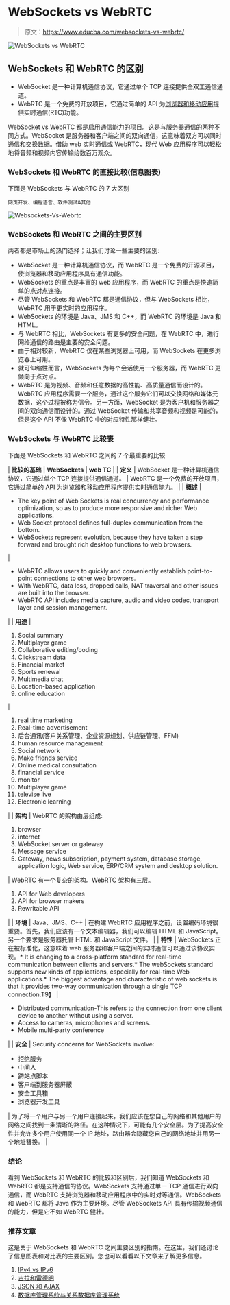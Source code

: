 # WebSockets vs WebRTC

> 原文：<https://www.educba.com/websockets-vs-webrtc/>

![WebSockets vs WebRTC](img/d8aba39560cfebf30493c718957f8e99.png)



## WebSockets 和 WebRTC 的区别

*   WebSocket 是一种计算机通信协议，它通过单个 TCP 连接提供全双工通信通道。
*   WebRTC 是一个免费的开放项目，它通过简单的 API 为[浏览器和移动应用](https://www.educba.com/mobile-applications/)提供实时通信(RTC)功能。

WebSocket vs WebRTC 都是启用通信能力的项目。这是与服务器通信的两种不同方式。WebSocket 是服务器和客户端之间的双向通信，这意味着双方可以同时通信和交换数据。借助 web 实时通信或 WebRTC，现代 Web 应用程序可以轻松地将音频和视频内容传输给数百万观众。

### WebSockets 和 WebRTC 的直接比较(信息图表)

下面是 WebSockets 与 WebRTC 的 7 大区别

<small>网页开发、编程语言、软件测试&其他</small>

![Websockets-Vs-Webrtc](img/74cc6046364e64c0450e33ff80ad4636.png)



### WebSockets 和 WebRTC 之间的主要区别

两者都是市场上的热门选择；让我们讨论一些主要的区别:

*   WebSocket 是一种计算机通信协议，而 WebRTC 是一个免费的开源项目，使浏览器和移动应用程序具有通信功能。
*   WebSockets 的重点是丰富的 web 应用程序，而 WebRTC 的重点是快速简单的点对点连接。
*   尽管 WebSockets 和 WebRTC 都是通信协议，但与 WebSockets 相比，WebRTC 用于更实时的应用程序。
*   WebSockets 的环境是 Java、JMS 和 C++，而 WebRTC 的环境是 Java 和 HTML。
*   与 WebRTC 相比，WebSockets 有更多的安全问题，在 WebRTC 中，进行网络通信的路由是主要的安全问题。
*   由于相对较新，WebRTC 仅在某些浏览器上可用，而 WebSockets 在更多浏览器上可用。
*   就可伸缩性而言，WebSockets 为每个会话使用一个服务器，而 WebRTC 更倾向于点对点。
*   WebRTC 是为视频、音频和任意数据的高性能、高质量通信而设计的。WebRTC 应用程序需要一个服务，通过这个服务它们可以交换网络和媒体元数据，这个过程被称为信令。另一方面，WebSocket 是为客户机和服务器之间的双向通信而设计的。通过 WebSocket 传输和共享音频和视频是可能的，但是这个 API 不像 WebRTC 中的对应特性那样健壮。

### WebSockets 与 WebRTC 比较表

下面是 WebSockets 和 WebRTC 之间的 7 个最重要的比较

| ****比较的基础**** | **WebSockets** | **web TC** |
| **定义** | WebSocket 是一种计算机通信协议，它通过单个 TCP 连接提供通信通道。 | WebRTC 是一个免费的开放项目，它通过简单的 API 为浏览器和移动应用程序提供实时通信能力。 |
| **概述** | 

*   The key point of Web Sockets is real concurrency and performance optimization, so as to produce more responsive and richer Web applications.
*   Web Socket protocol defines full-duplex communication from the bottom.
*   WebSockets represent evolution, because they have taken a step forward and brought rich desktop functions to web browsers.

 | 

*   WebRTC allows users to quickly and conveniently establish point-to-point connections to other web browsers.
*   With WebRTC, data loss, dropped calls, NAT traversal and other issues are built into the browser.
*   WebRTC API includes media capture, audio and video codec, transport layer and session management.

 |
| **用途** | 

1.  Social summary
2.  Multiplayer game
3.  Collaborative editing/coding
4.  Clickstream data
5.  Financial market
6.  Sports renewal
7.  Multimedia chat
8.  Location-based application
9.  online education

 | 

1.  real time marketing
2.  Real-time advertisement
3.  后台通讯(客户关系管理、企业资源规划、供应链管理、FFM)
4.  human resource management
5.  Social network
6.  Make friends service
7.  Online medical consultation
8.  financial service
9.  monitor
10.  Multiplayer game
11.  televise live
12.  Electronic learning

 |
| **架构** | WebRTC 的架构由层组成:

1.  browser
2.  internet
3.  WebSocket server or gateway
4.  Message service
5.  Gateway, news subscription, payment system, database storage, application logic, Web service, ERP/CRM system and desktop solution.

 | WebRTC 有一个复杂的架构。WebRTC 架构有三层。

1.  API for Web developers
2.  API for browser makers
3.  Rewritable API

 |
| **环境** | Java、JMS、C++ | 在构建 WebRTC 应用程序之前，设置编码环境很重要。首先，我们应该有一个文本编辑器，我们可以编辑 HTML 和 JavaScript。另一个要求是服务器托管 HTML 和 JavaScript 文件。 |
| **特性** | WebSockets 正在被标准化，这意味着 web 服务器和客户端之间的实时通信可以通过该协议实现。*   It is changing to a cross-platform standard for real-time communication between clients and servers.*   The webSockets standard supports new kinds of applications, especially for real-time Web applications.*   The biggest advantage and characteristic of web sockets is that it provides two-way communication through a single TCP connection.T9】 | 

*   Distributed communication-This refers to the connection from one client device to another without using a server.
*   Access to cameras, microphones and screens.
*   Mobile multi-party conference

 |
| **安全** | Security concerns for WebSockets involve:

*   拒绝服务
*   中间人
*   跨站点脚本
*   客户端到服务器屏蔽
*   安全工具箱
*   浏览器开发工具

 | 为了将一个用户与另一个用户连接起来，我们应该在您自己的网络和其他用户的网络之间找到一条清晰的路径。在这种情况下，可能有几个安全层。为了提高安全性并允许多个用户使用同一个 IP 地址，路由器会隐藏您自己的网络地址并用另一个地址替换。 |

### 结论

看到 WebSockets 和 WebRTC 的比较和区别后，我们知道 WebSockets 和 WebRTC 都是支持通信的协议。WebSockets 支持通过单一 TCP 通信进行双向通信，而 WebRTC 支持浏览器和移动应用程序中的实时对等通信。WebSockets 和 WebRTC 都将 Java 作为主要环境。尽管 WebSockets API 具有传输视频通信的能力，但是它不如 WebRTC 健壮。

### 推荐文章

这是关于 WebSockets 和 WebRTC 之间主要区别的指南。在这里，我们还讨论了信息图表和对比表的主要区别。您也可以看看以下文章来了解更多信息。

1.  [IPv4 vs IPv6](https://www.educba.com/ipv4-vs-ipv6/)
2.  [吉拉和雷德明](https://www.educba.com/jira-vs-redmine/)
3.  [JSON 和 AJAX](https://www.educba.com/json-vs-ajax/)
4.  [数据库管理系统与关系数据库管理系统](https://www.educba.com/dbms-vs-rdbms/)





